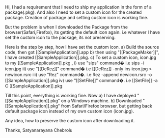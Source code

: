 Hi,
 I had a requirement that I need to ship my application in the form of a package(.pkg). And also I need to set a custom icon for the created package. Creation of package and setting custom icon is working fine.

 But the problem is when I downloaded the Package from the browser(Safari,Firefox), its getting the default icon again. i.e whatever I have set the custom icon to the package, its not preserving.

 Here is the step by step, how I have set the custom icon.
 a) Build the source code, then got [[SampleApplication]].app
 b) then using "[[PackageMaker]]", I have created [[SampleApplication]].pkg.
 c) To set a custom icon, icon.jpg to my [[SampleApplication]].pkg ,
                 i) use "sips" command�  i.e sips -i icon.jpg
                 ii) use "[[DeRez]]" command�  i.e [[DeRez]] -only ins icon.jpg > newicon.rsrc
                 iii) use "Rez" command�. i.e Rez -append newicon.rsrc -o [[SampleApplication]].pkg
                 iv) use "[[SetFile]]" command�. i.e [[SetFile]] -a C [[SampleApplication]].pkg


Till this point, everything is working fine.
Now
 a) I have deployed "[[SampleApplication]].pkg" on a Windows machine. 
 b) Downloaded "[[SampleApplication]].pkg" from Safari/Firefox browser, but getting back default package icon instead of my own custom icon (icon.jpg).

Any idea, how to preserve the custom icon after downloading it.

Thanks,
Satyanarayana Chebrolu